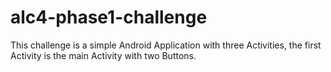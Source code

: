 # alc4-phase1-challenge
This challenge is a simple Android Application with three Activities, the first Activity is the main Activity with two Buttons.
